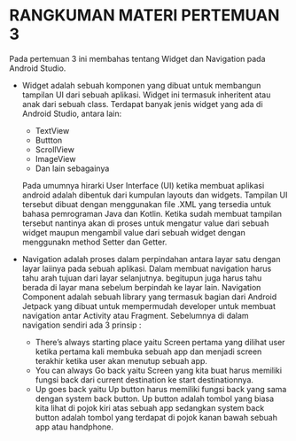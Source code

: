 # RANGKUMAN MATERI PERTEMUAN 3

Pada pertemuan 3 ini membahas tentang Widget dan Navigation pada Android Studio.

- Widget adalah sebuah komponen yang dibuat untuk membangun tampilan UI dari sebuah aplikasi. Widget ini termasuk inheritent atau anak dari sebuah class.
  Terdapat banyak jenis widget yang ada di Android Studio, antara lain:
  - TextView
  - Buttton
  - ScrollView
  - ImageView
  - Dan lain sebagainya

  Pada umumnya hirarki User Interface (UI) ketika membuat aplikasi android adalah dibentuk dari kumpulan layouts dan widgets. Tampilan UI tersebut dibuat dengan menggunakan file .XML yang tersedia untuk bahasa pemrograman Java dan Kotlin.
  Ketika sudah membuat tampilan tersebut nantinya akan di proses untuk mengatur value dari sebuah widget maupun mengambil value dari sebuah widget dengan menggunakn method Setter dan Getter.
  
- Navigation adalah proses dalam perpindahan antara layar satu dengan layar laiinya pada sebuah aplikasi. 
  Dalam membuat navigation harus tahu arah tujuan dari layar selanjutnya. begitupun juga harus tahu berada di layar mana sebelum berpindah ke layar lain. 
  Navigation Component adalah sebuah library yang termasuk bagian dari Android Jetpack yang dibuat untuk mempermudah developer untuk membuat navigation antar Activity atau Fragment.
  Sebelumnya di dalam navigation sendiri ada 3 prinsip :
  - There’s always starting place yaitu Screen pertama yang dilihat user ketika pertama kali membuka sebuah app dan menjadi screen terakhir ketika user akan menutup sebuah app.
  - You can always Go back yaitu Screen yang kita buat harus memiliki fungsi back dari current destination ke start destinationnya.
  - Up goes back yaitu Up button harus memiliki fungsi back yang sama dengan system back button. Up button adalah tombol yang biasa kita lihat di pojok kiri atas sebuah app sedangkan system back button adalah tombol yang terdapat di pojok kanan bawah sebuah app atau handphone.
